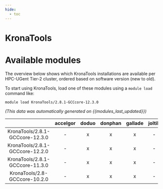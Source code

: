 ```yaml
---
hide:
  - toc
---
```


KronaTools
==========

# Available modules


The overview below shows which KronaTools installations are available per HPC-UGent Tier-2 cluster, ordered based on software version (new to old).

To start using KronaTools, load one of these modules using a `module load` command like:

```shell
module load KronaTools/2.8.1-GCCcore-12.3.0
```

*(This data was automatically generated on {{modules_last_updated}})*  

| |accelgor|doduo|donphan|gallade|joltik|shinx|skitty|
| :---: | :---: | :---: | :---: | :---: | :---: | :---: | :---: |
|KronaTools/2.8.1-GCCcore-12.3.0|-|x|x|x|-|x|x|
|KronaTools/2.8.1-GCCcore-12.2.0|-|x|x|x|-|-|-|
|KronaTools/2.8.1-GCCcore-11.3.0|-|x|x|x|-|-|-|
|KronaTools/2.8-GCCcore-10.2.0|-|x|x|x|-|-|-|
